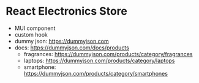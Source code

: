 # React Electronics Store

- MUI component
- custom hook
- dummy json: https://dummyjson.com
- docs: https://dummyjson.com/docs/products
  - fragrances: https://dummyjson.com/products/category/fragrances
  - laptops: https://dummyjson.com/products/category/laptops
  - smartphone: https://dummyjson.com/products/category/smartphones
